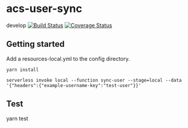
# acs-user-sync
develop [![Build Status](https://travis-ci.org/uw-it-edm/acs-user-sync.svg?branch=develop)](https://travis-ci.org/uw-it-edm/acs-user-sync) [![Coverage Status](https://coveralls.io/repos/github/uw-it-edm/acs-user-sync/badge.svg?branch=develop)](https://coveralls.io/github/uw-it-edm/acs-user-sync?branch=develop)

## Getting started
 Add a resources-local.yml to the config directory.


```
yarn install

serverless invoke local --function sync-user --stage=local --data '{"headers":{"example-username-key":"test-user"}}'  
```
## Test
yarn test
